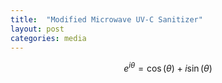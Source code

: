 ```yaml
---
title:  "Modified Microwave UV-C Sanitizer"
layout: post
categories: media
---
```


$$ e^{i\theta}=\cos(\theta)+i\sin(\theta) $$
